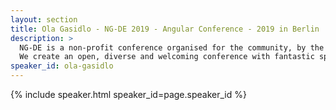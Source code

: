 ```yaml
---
layout: section
title: Ola Gasidlo - NG-DE 2019 - Angular Conference - 2019 in Berlin
description: >
  NG-DE is a non-profit conference organised for the community, by the community.
  We create an open, diverse and welcoming conference with fantastic speakers and a warm and friendly environment. 
speaker_id: ola-gasidlo
---
```


{% include speaker.html speaker_id=page.speaker_id %}
